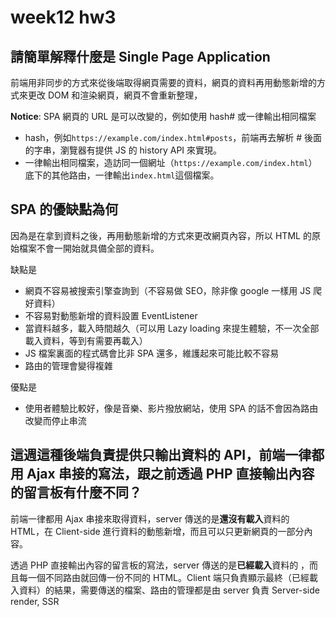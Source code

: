 # week12 hw3

## 請簡單解釋什麼是 Single Page Application

前端用非同步的方式來從後端取得網頁需要的資料，網頁的資料再用動態新增的方式來更改 DOM 和渲染網頁，網頁不會重新整理，

**Notice**: SPA 網頁的 URL 是可以改變的，例如使用 hash# 或一律輸出相同檔案
* hash，例如`https://example.com/index.html#posts`，前端再去解析 # 後面的字串，瀏覽器有提供 JS 的 history API 來實現。
* 一律輸出相同檔案，造訪同一個網址（`https://example.com/index.html`）底下的其他路由，一律輸出`index.html`這個檔案。


## SPA 的優缺點為何

因為是在拿到資料之後，再用動態新增的方式來更改網頁內容，所以 HTML 的原始檔案不會一開始就具備全部的資料。

缺點是
* 網頁不容易被搜索引擎查詢到（不容易做 SEO，除非像 google 一樣用 JS 爬好資料）
* 不容易對動態新增的資料設置 EventListener
* 當資料越多，載入時間越久（可以用 Lazy loading 來提生體驗，不一次全部載入資料，等到有需要再載入）
* JS 檔案裏面的程式碼會比非 SPA 還多，維護起來可能比較不容易
* 路由的管理會變得複雜

優點是
* 使用者體驗比較好，像是音樂、影片撥放網站，使用 SPA 的話不會因為路由改變而停止串流


## 這週這種後端負責提供只輸出資料的 API，前端一律都用 Ajax 串接的寫法，跟之前透過 PHP 直接輸出內容的留言板有什麼不同？

前端一律都用 Ajax 串接來取得資料，server 傳送的是**還沒有載入**資料的 HTML，在 Client-side 進行資料的動態新增，而且可以只更新網頁的一部分內容。

透過 PHP 直接輸出內容的留言板的寫法，server 傳送的是**已經載入**資料的 ，而且每一個不同路由就回傳一份不同的 HTML。Client 端只負責顯示最終（已經載入資料）的結果，需要傳送的檔案、路由的管理都是由 server 負責 Server-side render, SSR